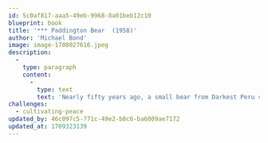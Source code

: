 ```yaml
---
id: 5c0af817-aaa5-49eb-9968-8a01beb12c10
blueprint: book
title: '*** Paddington Bear  (1958)'
author: 'Michael Bond'
image: image-1708027616.jpeg
description:
  -
    type: paragraph
    content:
      -
        type: text
        text: 'Nearly fifty years ago, a small bear from Darkest Peru set out on an adventure of a lifetime. With nothing but a suitcase, several jars of marmalade, and a label around his neck that read, "Please Look After This Bear," he stowed away on a ship headed for faraway England. When the little bear arrived at London''s busy Paddington Station, he was discovered by...'
challenges:
  - cultivating-peace
updated_by: 46c097c5-771c-49e2-b8c6-ba6009ae7172
updated_at: 1709323139
---
```

